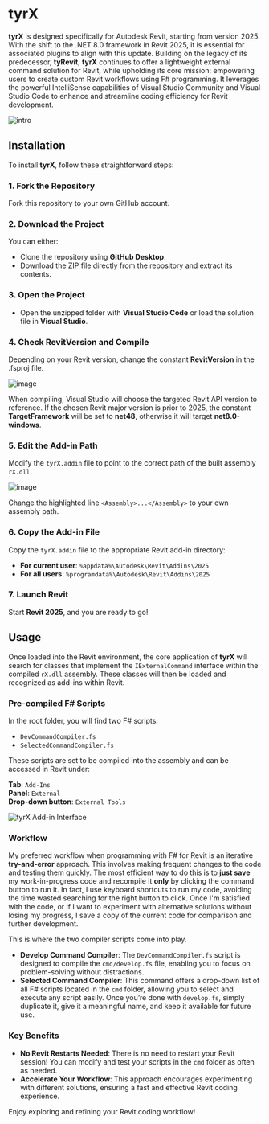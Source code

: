 # tyrX




 
**tyrX** is designed specifically for Autodesk Revit, starting from version 2025. With the shift to the .NET 8.0 framework in Revit 2025, it is essential for associated plugins to align with this update. Building on the legacy of its predecessor, **tyRevit**, **tyrX** continues to offer a lightweight external command solution for Revit, while upholding its core mission: empowering users to create custom Revit workflows using F# programming. It leverages the powerful IntelliSense capabilities of Visual Studio Community and Visual Studio Code to enhance and streamline coding efficiency for Revit development.

![intro](https://github.com/user-attachments/assets/c5360829-4fcf-46c9-b60c-6c290351cedc)

## Installation

To install **tyrX**, follow these straightforward steps:

### 1. Fork the Repository
Fork this repository to your own GitHub account.

### 2. Download the Project
You can either:
- Clone the repository using **GitHub Desktop**.
- Download the ZIP file directly from the repository and extract its contents.

### 3. Open the Project
- Open the unzipped folder with **Visual Studio Code** or load the solution file in **Visual Studio**.

### 4. Check RevitVersion and Compile
Depending on your Revit version, change the constant **RevitVersion** in the .fsproj file. 

![image](https://github.com/user-attachments/assets/3658b1ce-873f-471b-8fb1-0416740d08eb)

When compiling, Visual Studio will choose the targeted Revit API version to reference. If the chosen Revit major version is prior to 2025, the constant **TargetFramework** will be set to **net48**, otherwise it will target **net8.0-windows**.

### 5. Edit the Add-in Path
Modify the `tyrX.addin` file to point to the correct path of the built assembly `rX.dll`.

![image](https://github.com/user-attachments/assets/98498283-4524-4f56-8a62-2f240666bf67)

Change the highlighted line `<Assembly>...</Assembly>` to your own assembly path.

### 6. Copy the Add-in File
Copy the `tyrX.addin` file to the appropriate Revit add-in directory:

- **For current user**: `%appdata%\Autodesk\Revit\Addins\2025`
- **For all users**: `%programdata%\Autodesk\Revit\Addins\2025`

### 7. Launch Revit
Start **Revit 2025**, and you are ready to go!


## Usage

Once loaded into the Revit environment, the core application of **tyrX** will search for classes that implement the `IExternalCommand` interface within the compiled `rX.dll` assembly. These classes will then be loaded and recognized as add-ins within Revit.

### Pre-compiled F# Scripts
In the root folder, you will find two F# scripts:
- `DevCommandCompiler.fs`
- `SelectedCommandCompiler.fs`

These scripts are set to be compiled into the assembly and can be accessed in Revit under:

**Tab**: `Add-Ins`  
**Panel**: `External`  
**Drop-down button**: `External Tools`

![tyrX Add-in Interface](https://github.com/user-attachments/assets/696761cc-a8c7-48f0-85bc-8db3387b592d)

### Workflow

My preferred workflow when programming with F# for Revit is an iterative **try-and-error** approach. This involves making frequent changes to the code and testing them quickly. The most efficient way to do this is to **just save** my work-in-progress code and recompile it **only** by clicking the command button to run it. In fact, I use keyboard shortcuts to run my code, avoiding the time wasted searching for the right button to click. Once I'm satisfied with the code, or if I want to experiment with alternative solutions without losing my progress, I save a copy of the current code for comparison and further development.

This is where the two compiler scripts come into play.

- **Develop Command Compiler**: The `DevCommandCompiler.fs` script is designed to compile the `cmd/develop.fs` file, enabling you to focus on problem-solving without distractions.
- **Selected Command Compiler**: This command offers a drop-down list of all F# scripts located in the `cmd` folder, allowing you to select and execute any script easily. Once you’re done with `develop.fs`, simply duplicate it, give it a meaningful name, and keep it available for future use.

### Key Benefits
- **No Revit Restarts Needed**: There is no need to restart your Revit session! You can modify and test your scripts in the `cmd` folder as often as needed.
- **Accelerate Your Workflow**: This approach encourages experimenting with different solutions, ensuring a fast and effective Revit coding experience.

Enjoy exploring and refining your Revit coding workflow!
